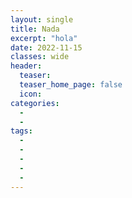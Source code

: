 ```yaml
---
layout: single
title: Nada
excerpt: "hola"
date: 2022-11-15
classes: wide
header:
  teaser: 
  teaser_home_page: false
  icon: 
categories:
  - 
  - 
tags:  
  - 
  - 
  -
  - 
  - 
---
```






